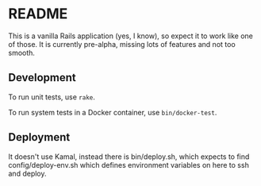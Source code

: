 # README

This is a vanilla Rails application (yes, I know), so expect it to work
like one of those.  It is currently pre-alpha, missing lots of features
and not too smooth.

## Development

To run unit tests, use `rake`.

To run system tests in a Docker container, use `bin/docker-test`.

## Deployment

It doesn't use Kamal, instead there is bin/deploy.sh, which expects to find
config/deploy-env.sh which defines environment variables on here to ssh
and deploy.
